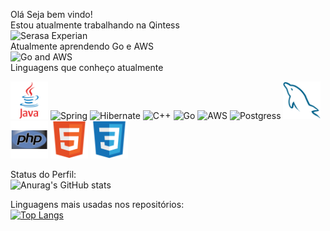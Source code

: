 Olá Seja bem vindo!<br> 
Estou atualmente trabalhando na Qintess<br> <img src="https://www.google.com/url?sa=i&url=https%3A%2F%2Flogodownload.org%2Fserasa-experian-logo%2Fserasa-experian-logo%2F&psig=AOvVaw1ausp8hbGQ_9TV6tfk5NwS&ust=1634652931871000&source=images&cd=vfe&ved=0CAgQjRxqFwoTCMiohO2S1PMCFQAAAAAdAAAAABAD" alt="Serasa Experian" width="60" height="60" style="max-width:100%;"></img><br>
Atualmente aprendendo Go e AWS<br><img src="https://user-images.githubusercontent.com/44592638/116646773-4b8d6400-a94f-11eb-94ce-e584292c26be.png" alt="Go and AWS" width="180" height="80" style="max-width:100%;"></img><br>
Linguagens que conheço atualmente<br>

<img src="https://raw.githubusercontent.com/devicons/devicon/master/icons/java/java-original-wordmark.svg" alt="JAVA" width="60" height="60" style="max-width:100%;"></img>
<img src="https://user-images.githubusercontent.com/44592638/116645932-4202fc80-a94d-11eb-87b6-ed5c590291eb.png" alt="Spring" width="60" height="60" style="max-width:100%;"></img>
<img src="https://media.bitdegree.org/storage/media/images/2018/12/hibernate-interview-questions-logo.png" alt="Hibernate" width="60" height="60" style="max-width:100%;"></img>
<img src="https://user-images.githubusercontent.com/44592638/116646292-10d6fc00-a94e-11eb-8d98-cd5831e2367a.png" alt="C++" width="60" height="60" style="max-width:100%;"></img>
<img src="https://user-images.githubusercontent.com/44592638/116646042-7d053000-a94d-11eb-9cbc-6f69aad03a05.png" alt="Go" width="80" height="60" style="max-width:100%;"></img>
<img src="https://user-images.githubusercontent.com/44592638/116645989-665ed900-a94d-11eb-9031-b23fa410d2ef.png" alt="AWS" width="60" height="60" style="max-width:100%;"></img>
<img src="https://user-images.githubusercontent.com/44592638/116646113-ae7dfb80-a94d-11eb-8a58-db0a0a30f3c1.png" alt="Postgress" width="60" height="60" style="max-width:100%;">
<img src="https://raw.githubusercontent.com/devicons/devicon/master/icons/mysql/mysql-original.svg" alt="SQL" width="60" height="60" style="max-width:100%;"></img></img>
<img src="https://raw.githubusercontent.com/devicons/devicon/master/icons/php/php-original.svg" alt="PHP" width="60" height="60" style="max-width:100%;"></img>
<img src="https://raw.githubusercontent.com/devicons/devicon/master/icons/html5/html5-original.svg" alt="HTML" width="60" height="60" style="max-width:100%;"></img>
<img src="https://raw.githubusercontent.com/devicons/devicon/master/icons/css3/css3-original.svg" alt="CSS" width="60" height="60" style="max-width:100%;"></img></img></img>

Status do Perfil:<br>
![Anurag's GitHub stats](https://github-readme-stats.vercel.app/api?username=JulioSilverioBR&show_icons=true&theme=radical)

Linguagens mais usadas nos repositórios:<br>
[![Top Langs](https://github-readme-stats.vercel.app/api/top-langs/?username=JulioSilverioBR&layout=compact)](https://github.com/anuraghazra/github-readme-stats)
